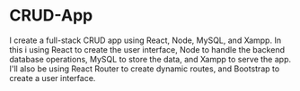 # CRUD-App
I create a full-stack CRUD app using React, Node, MySQL, and Xampp. In this i using React to create the user interface, Node to handle the backend database operations, MySQL to store the data, and Xampp to serve the app. I'll also be using React Router to create dynamic routes, and Bootstrap to create a user interface.
